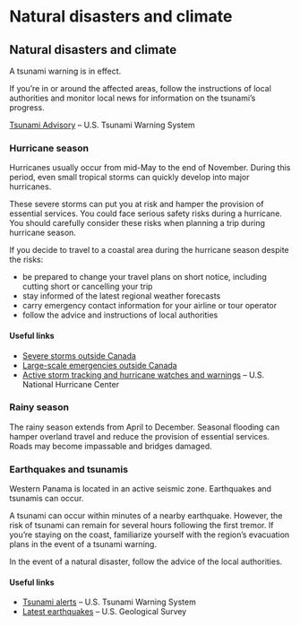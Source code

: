 # Natural disasters and climate

## Natural disasters and climate

A tsunami warning is in effect.

If you’re in or around the affected areas, follow the instructions of local authorities and monitor local news for information on the tsunami’s progress.

[Tsunami Advisory](http://www.tsunami.gov/) – U.S. Tsunami Warning System

### Hurricane season

Hurricanes usually occur from mid-May to the end of November. During this period, even small tropical storms can quickly develop into major hurricanes.

These severe storms can put you at risk and hamper the provision of essential services. You could face serious safety risks during a hurricane. You should carefully consider these risks when planning a trip during hurricane season.

If you decide to travel to a coastal area during the hurricane season despite the risks:

* be prepared to change your travel plans on short notice, including cutting short or cancelling your trip
* stay informed of the latest regional weather forecasts
* carry emergency contact information for your airline or tour operator
* follow the advice and instructions of local authorities

#### Useful links

* [Severe storms outside Canada](https://travel.gc.ca/travelling/health-safety/hurricanes-typhoons-cyclones-monsoons )
* [Large-scale emergencies outside Canada](https://travel.gc.ca/assistance/emergency-info/large-scale-emergencies-abroad)
* [Active storm tracking and hurricane watches and warnings](http://www.nhc.noaa.gov/) – U.S. National Hurricane Center

### Rainy season

The rainy season extends from April to December. Seasonal flooding can hamper overland travel and reduce the provision of essential services. Roads may become impassable and bridges damaged.

### Earthquakes and tsunamis

Western Panama is located in an active seismic zone. Earthquakes and tsunamis can occur.

A tsunami can occur within minutes of a nearby earthquake. However, the risk of tsunami can remain for several hours following the first tremor. If you’re staying on the coast, familiarize yourself with the region’s evacuation plans in the event of a tsunami warning.

In the event of a natural disaster, follow the advice of the local authorities.

#### Useful links

* [Tsunami alerts](http://tsunami.gov/) – U.S. Tsunami Warning System
* [Latest earthquakes](https://earthquake.usgs.gov/earthquakes/map/) – U.S. Geological Survey